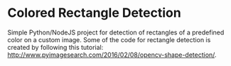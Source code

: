 # Colored Rectangle Detection
Simple Python/NodeJS project for detection of rectangles of a predefined color on a custom image. Some of the code for rectangle detection is created by following this tutorial: http://www.pyimagesearch.com/2016/02/08/opencv-shape-detection/.
